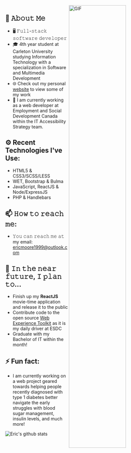 <img align="right" width="60%" alt="GIF" src="https://media.giphy.com/media/USV0ym3bVWQJJmNu3N/giphy.gif" />
    
    
## :book: 𝙰𝚋𝚘𝚞𝚝 𝙼𝚎
- 🖥 𝙵𝚞𝚕𝚕-𝚜𝚝𝚊𝚌𝚔 𝚜𝚘𝚏𝚝𝚠𝚊𝚛𝚎 𝚍𝚎𝚟𝚎𝚕𝚘𝚙𝚎𝚛
- 🎓 4th year student at Carleton University studying Information Technology with a specialization in Software and Multimedia Development
- 🌐 Check out my personal <a href="https://emoore.dev" target="_blank">website</a> to view some of my work
- 🔨 I am currently working as a web developer at Employment and Social Development Canada within the IT Accessibility Strategy team.

## ⚙️ Recent Technologies I've Use:
- HTML5 & CSS3/SCSS/LESS
- WET, Bootstrap & Bulma
- JavaScript, ReactJS & Node/ExpressJS
- PHP & Handlebars

## 📫 𝙷𝚘𝚠 𝚝𝚘 𝚛𝚎𝚊𝚌𝚑 𝚖𝚎:
- 𝚈𝚘𝚞 𝚌𝚊𝚗 𝚛𝚎𝚊𝚌𝚑 𝚖𝚎 𝚊𝚝 my email: ericmoore1999@outlook.com

## 🎯 𝙸𝚗 𝚝𝚑𝚎 𝚗𝚎𝚊𝚛 𝚏𝚞𝚝𝚞𝚛𝚎, 𝙸 𝚙𝚕𝚊𝚗 𝚝𝚘...
- Finish up my **ReactJS** movie-time application and release it to the public
- Contribute code to the open source <a href="https://wet-boew.github.io/wet-boew/index-en.html">Web Experience Toolkit</a> as it is my daily driver at ESDC
- Graduate with my Bachelor of IT within the month!

## ⚡ Fun fact:
- I am currently working on a web project geared towards helping people recently diagnosed with type 1 diabetes better navigate the early struggles with blood sugar management, insulin levels, and much more! 

![Eric's github stats](https://github-readme-stats.vercel.app/api?username=ericmoore123&show_icons=true&hide_border=false)

